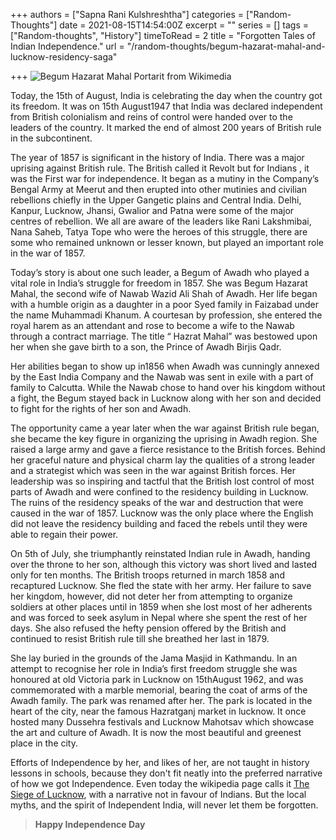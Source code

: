 +++
authors = ["Sapna Rani Kulshreshtha"]
categories = ["Random-Thoughts"]
date = 2021-08-15T14:54:00Z
excerpt = ""
series = []
tags = ["Random-thoughts", "History"]
timeToRead = 2
title = "Forgotten Tales of Indian Independence."
url = "/random-thoughts/begum-hazarat-mahal-and-lucknow-residency-saga"

+++
![Begum Hazarat Mahal Portarit from Wikimedia](/images/begum_hazrat_mahal.jpg "Begum Hazarat Mahal")

Today, the 15th of August, India is celebrating the day when the country got its freedom. It was on 15th August1947 that India was declared independent from British colonialism and reins of control were handed over to the leaders of the country. It marked the end of almost 200 years of British rule in the subcontinent.

The year of 1857 is significant in the history of India. There was a major uprising against British rule. The British called it Revolt but for Indians , it was the First war for independence. It began as a mutiny in the Company’s Bengal Army at Meerut and then erupted into other mutinies and civilian rebellions chiefly in the Upper Gangetic plains and Central India. Delhi, Kanpur, Lucknow, Jhansi, Gwalior and Patna were some of the major centres of rebellion. We all are aware of the leaders like Rani Lakshmibai, Nana Saheb, Tatya Tope who were the heroes of this struggle, there are some who remained unknown or lesser known, but played an important role in the war of 1857.

Today’s story is about one such leader, a Begum of Awadh who played a vital role in India’s struggle for freedom in 1857. She was Begum Hazarat Mahal, the second wife of Nawab Wazid Ali Shah of Awadh. Her life began with a humble origin as a daughter in a poor Syed family in Faizabad under the name Muhammadi Khanum. A courtesan by profession, she entered the royal harem as an attendant and rose to become a wife to the Nawab through a contract marriage. The title “ Hazrat Mahal” was bestowed upon her when she gave birth to a son, the Prince of Awadh Birjis Qadr.

Her abilities began to show up in1856 when Awadh was cunningly annexed by the East India Company and the Nawab was sent in exile with a part of family to Calcutta. While the Nawab chose to hand over his kingdom without a fight, the Begum stayed back in Lucknow along with her son and decided to fight for the rights of her son and Awadh.

The opportunity came a year later when the war against British rule began, she became the key figure in organizing the uprising in Awadh region. She raised a large army and gave a fierce resistance to the British forces. Behind her graceful nature and physical charm lay the qualities of a strong leader and a strategist which was seen in the war against British forces. Her leadership was so inspiring and tactful that the British lost control of most parts of Awadh and were confined to the residency building in Lucknow. The ruins of the residency speaks of the war and destruction that were caused in the war of 1857. Lucknow was the only place where the English did not leave the residency building and faced the rebels until they were able to regain their power.

On 5th of July, she triumphantly reinstated Indian rule in Awadh, handing over the throne to her son, although this victory was short lived and lasted only for ten months. The British troops returned in march 1858 and recaptured Lucknow. She fled the state with her army. Her failure to save her kingdom, however, did not deter her from attempting to organize soldiers at other places until in 1859 when she lost most of her adherents and was forced to seek asylum in Nepal where she spent the rest of her days. She also refused the hefty pension offered by the British and continued to resist British rule till she breathed her last in 1879.

She lay buried in the grounds of the Jama Masjid in Kathmandu. In an attempt to recognise her role in India’s first freedom struggle she was honoured at old Victoria park in Lucknow on 15thAugust 1962, and was commemorated with a marble memorial, bearing the coat of arms of the Awadh family. The park was renamed after her. The park is located in the heart of the city, near the famous Hazratganj market in lucknow. It once hosted many Dussehra festivals and Lucknow Mahotsav which showcase the art and culture of Awadh. It is now the most beautiful and greenest place in the city.

Efforts of Independence by her, and likes of her, are not taught in history lessons in schools, because they don't fit neatly into the preferred narrative of how we got Independence. Even today the wikipedia page calls it [The Siege of Lucknow](), with a narrative not in favour of Indians. But the local myths, and the spirit of Independent India, will never let them be forgotten. 

> **Happy Independence Day** 